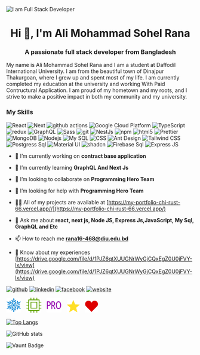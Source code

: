 ![I am Full Stack Developer](https://i.ibb.co/f8DHcWw/github-header-image.png)

<h1 align="center">Hi 👋, I'm Ali Mohammad Sohel Rana</h1>
<h3 align="center">A passionate full stack developer from Bangladesh</h3>



My name is Ali Mohammad Sohel Rana and I am a student at Daffodil International University. I am from the beautiful town of Dinajpur Thakurgoan, where I grew up and spent most of my life. I am currently completed my education at the university and working With Paid Contructural Application. I am proud of my hometown and my roots, and I strive to make a positive impact in both my community and my university.

### My Skills
<p>
  <img alt="React" src="https://img.shields.io/badge/-React-45b8d8?style=flat-square&logo=react&logoColor=white" />
  <img alt="Next" src="https://img.shields.io/badge/-Next-45b8d8?style=flat-square&logo=react&logoColor=white" /> 
  <img alt="github actions" src="https://img.shields.io/badge/-Github_Actions-2088FF?style=flat-square&logo=github-actions&logoColor=white" />
  <img alt="Google Cloud Platform" src="https://img.shields.io/badge/-Google_Cloud_Platform-1a73e8?style=flat-square&logo=google-cloud&logoColor=white" />
  <img alt="TypeScript" src="https://img.shields.io/badge/-TypeScript-007ACC?style=flat-square&logo=typescript&logoColor=white" />
  <img alt="redux" src="https://img.shields.io/badge/-Redux-764ABC?style=flat-square&logo=redux&logoColor=white" />
  <img alt="GraphQL" src="https://img.shields.io/badge/-GraphQL-E10098?style=flat-square&logo=graphql&logoColor=white" />
  <img alt="Sass" src="https://img.shields.io/badge/-Sass-CC6699?style=flat-square&logo=sass&logoColor=white" />
  <img alt="git" src="https://img.shields.io/badge/-Git-F05032?style=flat-square&logo=git&logoColor=white" />
  <img alt="NestJs" src="https://img.shields.io/badge/-NestJs-ea2845?style=flat-square&logo=nestjs&logoColor=white" />
  <img alt="npm" src="https://img.shields.io/badge/-NPM-CB3837?style=flat-square&logo=npm&logoColor=white" />
  <img alt="html5" src="https://img.shields.io/badge/-HTML5-E34F26?style=flat-square&logo=html5&logoColor=white" />
  <img alt="Prettier" src="https://img.shields.io/badge/-Prettier-F7B93E?style=flat-square&logo=prettier&logoColor=white" />
  <img alt="MongoDB" src="https://img.shields.io/badge/-MongoDB-13aa52?style=flat-square&logo=mongodb&logoColor=white" />
  <img alt="Nodejs" src="https://img.shields.io/badge/-Nodejs-43853d?style=flat-square&logo=Node.js&logoColor=white" />
   <img alt="My SQL" src="https://img.shields.io/badge/MYSQL-%23EB4714?logo=mysql" />
   <img alt="CSS" src="https://img.shields.io/badge/CSS-red?logo=css" />
   <img alt="Ant Design" src="https://img.shields.io/badge/Ant-Design-blue?logo=css" />
   <img alt="Tailwind CSS" src="https://img.shields.io/badge/Tailwind-CSS-blue?logo=css" />
    <img alt="Postgress Sql" src="https://img.shields.io/badge/Postgress-Sql-yellow?logo=css" />
   <img alt="Material UI" src="https://img.shields.io/badge/material-ui-pink?logo=css" />
   <img alt="shadcn" src="https://img.shields.io/badge/shadcn-yellow?logo=css" />
   <img alt="Firebase Sql" src="https://img.shields.io/badge/Firebase-yellow?logo=css" />
   <img alt="Express JS" src="https://img.shields.io/badge/Express-JS-yellow?logo=css" />
</p>



- 🔭 I’m currently working on **contract base application**

- 🌱 I’m currently learning **GraphQL And Next Js**

- 👯 I’m looking to collaborate on **Programming Hero Team**

- 🤝 I’m looking for help with **Programming Hero Team**

- 👨‍💻 All of my projects are available at [https://my-portfolio-chi-rust-66.vercel.app//](https://my-portfolio-chi-rust-66.vercel.app/)

- 💬 Ask me about **react, next js, Node JS, Express Js,JavaScript, My Sql, GraphQL and Etc**

- 📫 How to reach me **rana16-468@diu.edu.bd**

- 📄 Know about my experiences [https://drive.google.com/file/d/1PJZ6qtXUUGNrWyGjCQxEgZ0U0jFVY-lx/view](https://drive.google.com/file/d/1PJZ6qtXUUGNrWyGjCQxEgZ0U0jFVY-lx/view)


[<img src='https://upload.wikimedia.org/wikipedia/commons/thumb/a/ae/Github-desktop-logo-symbol.svg/2048px-Github-desktop-logo-symbol.svg.png' alt='github' height='40'>](https://github.com/Rana16468)  [<img src='https://cdn.jsdelivr.net/npm/simple-icons@3.0.1/icons/linkedin.svg' alt='linkedin' height='40'>](https://www.linkedin.com/in/https://www.linkedin.com/in/a-m-sohel-rana-377050216/)  [<img src='https://cdn.jsdelivr.net/npm/simple-icons@3.0.1/icons/facebook.svg' alt='facebook' height='40'>](https://www.facebook.com/https://www.facebook.com/amsohel.rana.90)  [<img src='https://cdn.jsdelivr.net/npm/simple-icons@3.0.1/icons/icloud.svg' alt='website' height='40'>](https://my-portfolio-chi-rust-66.vercel.app/)  

<a href='https://archiveprogram.github.com/'><img src='https://raw.githubusercontent.com/acervenky/animated-github-badges/master/assets/acbadge.gif' width='40' height='40'></a> <a href='https://docs.github.com/en/developers'><img src='https://raw.githubusercontent.com/acervenky/animated-github-badges/master/assets/devbadge.gif' width='40' height='40'></a> <a href='https://github.com/pricing'><img src='https://raw.githubusercontent.com/acervenky/animated-github-badges/master/assets/pro.gif' width='40' height='40'></a> <a href='https://stars.github.com/'><img src='https://raw.githubusercontent.com/acervenky/animated-github-badges/master/assets/starbadge.gif' width='35' height='35'></a> <a href='https://docs.github.com/en/github/supporting-the-open-source-community-with-github-sponsors'><img src='https://raw.githubusercontent.com/acervenky/animated-github-badges/master/assets/sponsorbadge.gif' width='35' height='35'></a> 


  [![Top Langs](https://github-readme-stats.vercel.app/api/top-langs/?username=Rana16468)](https://github.com/anuraghazra/github-readme-stats)

![GitHub stats](https://github-readme-stats.vercel.app/api?username=Rana16468&show_icons=true&count_private=true)  


![Vaunt Badge](https://api.vaunt.dev/v1/github/entities/Rana16468/contributions?format=svg&private=true)  





